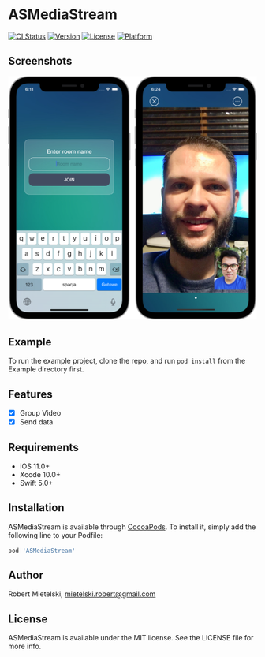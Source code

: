 # ASMediaStream

[![CI Status](https://img.shields.io/travis/mietelski.robert@gmail.com/ASMediaStream.svg?style=flat)](https://travis-ci.org/mietelski.robert@gmail.com/ASMediaStream)
[![Version](https://img.shields.io/cocoapods/v/ASMediaStream.svg?style=flat)](https://cocoapods.org/pods/ASMediaStream)
[![License](https://img.shields.io/cocoapods/l/ASMediaStream.svg?style=flat)](https://cocoapods.org/pods/ASMediaStream)
[![Platform](https://img.shields.io/cocoapods/p/ASMediaStream.svg?style=flat)](https://cocoapods.org/pods/ASMediaStream)

## Screenshots

![Screenshot](./Screens/screenshots.png)

## Example

To run the example project, clone the repo, and run `pod install` from the Example directory first.

## Features

- [x] Group Video
- [x] Send data

## Requirements

- iOS 11.0+
- Xcode 10.0+
- Swift 5.0+

## Installation

ASMediaStream is available through [CocoaPods](https://cocoapods.org). To install
it, simply add the following line to your Podfile:

```ruby
pod 'ASMediaStream'
```

## Author

Robert Mietelski, mietelski.robert@gmail.com

## License

ASMediaStream is available under the MIT license. See the LICENSE file for more info.

